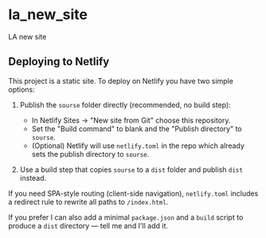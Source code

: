 # la_new_site
LA new site

## Deploying to Netlify

This project is a static site. To deploy on Netlify you have two simple options:

1) Publish the `sourse` folder directly (recommended, no build step):

	- In Netlify Sites -> "New site from Git" choose this repository.
	- Set the "Build command" to blank and the "Publish directory" to `sourse`.
	- (Optional) Netlify will use `netlify.toml` in the repo which already sets the publish directory to `sourse`.

2) Use a build step that copies `sourse` to a `dist` folder and publish `dist` instead.

If you need SPA-style routing (client-side navigation), `netlify.toml` includes a redirect rule to rewrite all paths to `/index.html`.

If you prefer I can also add a minimal `package.json` and a `build` script to produce a `dist` directory — tell me and I'll add it.

